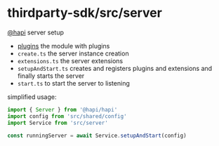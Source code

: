 # thirdparty-sdk/src/server
[@hapi](https://hapi.dev/) server setup


- [plugins](plugins/README.md) the module with plugins
- `create.ts` the server instance creation
- `extensions.ts` the server extensions
- `setupAndStart.ts` creates and registers plugins and extensions and finally starts the server
- `start.ts` to start the server to listening 

simplified usage:

```typescript
import { Server } from '@hapi/hapi'
import config from 'src/shared/config'
import Service from 'src/server'

const runningServer = await Service.setupAndStart(config) 
```